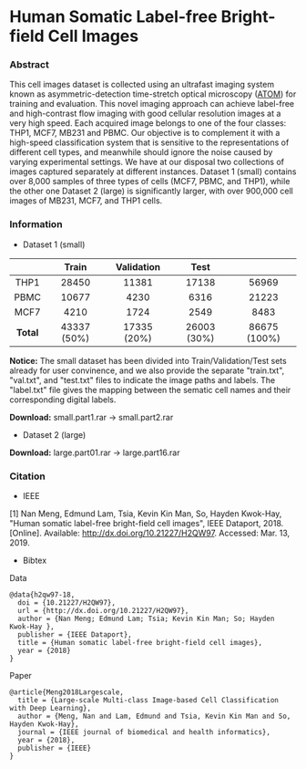 # Human Somatic Label-free Bright-field Cell Images
### Abstract
This cell images dataset is collected using an ultrafast imaging system known as asymmetric-detection time-stretch optical microscopy ([ATOM](https://www.nature.com/articles/srep03656)) for training and evaluation. This novel imaging approach can achieve label-free and high-contrast flow imaging with good cellular resolution images at a very high speed. Each acquired image belongs to one of the four classes: THP1, MCF7, MB231 and PBMC. Our objective is to complement it with a high-speed classification system that is sensitive to the representations of different cell types, and meanwhile should ignore the noise caused by varying experimental settings. We have at our disposal two collections of images captured separately at different instances. Dataset 1 (small) contains over 8,000 samples of three types of cells (MCF7, PBMC, and THP1), while the other one Dataset 2 (large) is significantly larger, with over 900,000 cell images of MB231, MCF7, and THP1 cells.

### Information
* Dataset 1 (small)


|           |    Train    |  Validation |     Test    |              |
|:---------:|:-----------:|:-----------:|:-----------:|:------------:|
|    THP1   |    28450    |    11381    |    17138    |     56969    |
|    PBMC   |    10677    |     4230    |     6316    |     21223    |
|    MCF7   |     4210    |     1724    |     2549    |     8483     |
| **Total** | 43337 (50%) | 17335 (20%) | 26003 (30%) | 86675 (100%) |

**Notice:** The small dataset has been divided into Train/Validation/Test sets already for user convinence, and we also provide the separate "train.txt", "val.txt", and "test.txt" files to indicate the image paths and labels. The "label.txt" file gives the mapping between the sematic cell names and their corresponding digital labels.

**Download:** small.part1.rar -> small.part2.rar

* Dataset 2 (large)

**Download:** large.part01.rar -> large.part16.rar

### Citation

* IEEE

[1] Nan Meng, Edmund Lam, Tsia, Kevin Kin Man, So, Hayden Kwok-Hay, "Human somatic label-free bright-field cell images", IEEE Dataport, 2018. [Online]. Available: http://dx.doi.org/10.21227/H2QW97. Accessed: Mar. 13, 2019.

* Bibtex

Data
```
@data{h2qw97-18,
  doi = {10.21227/H2QW97},
  url = {http://dx.doi.org/10.21227/H2QW97},
  author = {Nan Meng; Edmund Lam; Tsia; Kevin Kin Man; So; Hayden Kwok-Hay },
  publisher = {IEEE Dataport},
  title = {Human somatic label-free bright-field cell images},
  year = {2018}
}
```

Paper
```
@article{Meng2018Largescale,
  title = {Large-scale Multi-class Image-based Cell Classification with Deep Learning},
  author = {Meng, Nan and Lam, Edmund and Tsia, Kevin Kin Man and So, Hayden Kwok-Hay},
  journal = {IEEE journal of biomedical and health informatics},
  year = {2018},
  publisher = {IEEE}
}
```
